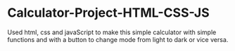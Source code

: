 # Calculator-Project-HTML-CSS-JS
Used html, css and javaScript to make this simple calculator with simple functions and with a button to change mode from light to dark or vice versa.
